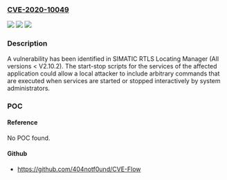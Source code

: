 ### [CVE-2020-10049](https://cve.mitre.org/cgi-bin/cvename.cgi?name=CVE-2020-10049)
![](https://img.shields.io/static/v1?label=Product&message=SIMATIC%20RTLS%20Locating%20Manager&color=blue)
![](https://img.shields.io/static/v1?label=Version&message=n%2Fa&color=blue)
![](https://img.shields.io/static/v1?label=Vulnerability&message=CWE-276%3A%20Incorrect%20Default%20Permissions&color=brighgreen)

### Description

A vulnerability has been identified in SIMATIC RTLS Locating Manager (All versions < V2.10.2). The start-stop scripts for the services of the affected application could allow a local attacker to include arbitrary commands that are executed when services are started or stopped interactively by system administrators.

### POC

#### Reference
No POC found.

#### Github
- https://github.com/404notf0und/CVE-Flow

